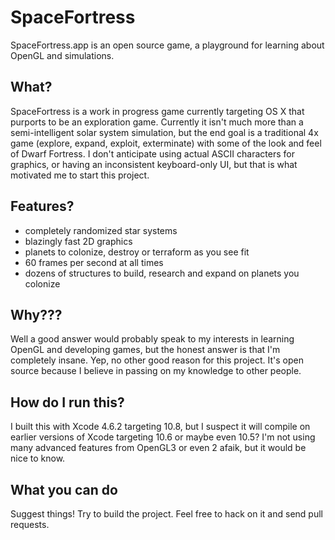 SpaceFortress
=============

SpaceFortress.app is an open source game, a playground for learning about OpenGL and simulations.

What?
-----

SpaceFortress is a work in progress game currently targeting OS X that purports to be an exploration game.
Currently it isn't much more than a semi-intelligent solar system simulation, but the end goal is a traditional
4x game (explore, expand, exploit, exterminate) with some of the look and feel of Dwarf Fortress. I don't anticipate
using actual ASCII characters for graphics, or having an inconsistent keyboard-only UI, but that is what
motivated me to start this project.

Features?
---------

* completely randomized star systems
* blazingly fast 2D graphics
* planets to colonize, destroy or terraform as you see fit
* 60 frames per second at all times
* dozens of structures to build, research and expand on planets you colonize

Why???
------

Well a good answer would probably speak to my interests in learning OpenGL and developing games, but the honest
answer is that I'm completely insane. Yep, no other good reason for this project. It's open source because I believe
in passing on my knowledge to other people.

How do I run this?
------------------
I built this with Xcode 4.6.2 targeting 10.8, but I suspect it will compile on earlier versions of Xcode targeting 10.6
or maybe even 10.5? I'm not using many advanced features from OpenGL3 or even 2 afaik, but it would be nice to know.

What you can do
---------------
Suggest things! Try to build the project. Feel free to hack on it and send pull requests.
